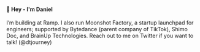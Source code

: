 #### 👋 Hey - I'm Daniel

I’m building at Ramp. I also run Moonshot Factory, a startup launchpad for engineers; supported by Bytedance (parent company of TikTok), Shimo Doc, and BrainUp Technologies. Reach out to me on Twitter if you want to talk! (@dtjourney)
